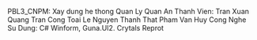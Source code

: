  PBL3_CNPM: Xay dung he thong Quan Ly Quan An
 Thanh Vien: Tran Xuan Quang
             Tran Cong Toai
             Le Nguyen Thanh That
             Pham Van Huy
  Cong Nghe Su Dung: C# Winform, Guna.UI2. Crytals Reprot
  
